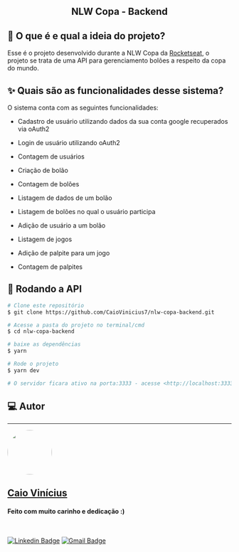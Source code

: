 <h2 align="center"> 
	NLW Copa - Backend
</h2>

## 💭 O que é e qual a ideia do projeto?

Esse é o projeto desenvolvido durante a NLW Copa da [Rocketseat](https://www.rocketseat.com.br/), o projeto se trata de uma API para gerenciamento bolões a respeito da copa do mundo.

## ✨ Quais são as funcionalidades desse sistema?

O sistema conta com as seguintes funcionalidades:

- Cadastro de usuário utilizando dados da sua conta google recuperados via oAuth2

- Login de usuário utilizando oAuth2

- Contagem de usuários

- Criação de bolão

- Contagem de bolões

- Listagem de dados de um bolão

- Listagem de bolões no qual o usuário participa

- Adição de usuário a um bolão

- Listagem de jogos

- Adição de palpite para um jogo

- Contagem de palpites


## 🎲 Rodando a API

```bash
# Clone este repositório
$ git clone https://github.com/CaioVinicius7/nlw-copa-backend.git

# Acesse a pasta do projeto no terminal/cmd
$ cd nlw-copa-backend

# baixe as dependências
$ yarn

# Rode o projeto
$ yarn dev

# O servidor ficara ativo na porta:3333 - acesse <http://localhost:3333>
```

## 💻 Autor

---

<a href="https://www.facebook.com/caio.pereira.94695">
 <img style="border-radius: 50%;" src="https://avatars.githubusercontent.com/u/62827681?s=400&u=f0b18831e6690a901f956d637933b9ee2dca3104&v=4" width="100px;" alt=""/>
 <br>
 <h2><b>Caio Vinícius</b></h2></a>

<h4> Feito com muito carinho e dedicação :) </h4>

<br>

[![Linkedin Badge](https://img.shields.io/badge/-caio%20vinícius-blue?style=flat-square&logo=Linkedin&logoColor=white&link=https://www.linkedin.com/in/tgmarinho/)](https://www.linkedin.com/in/caio-vin%C3%ADcius-87a761200/)
[![Gmail Badge](https://img.shields.io/badge/-caio1525pereira@gmail.com-c14438?style=flat-square&logo=Gmail&logoColor=white&link=mailto:caio1525pereira@gmail.com)](mailto:caio1525pereira@gmail.com)
